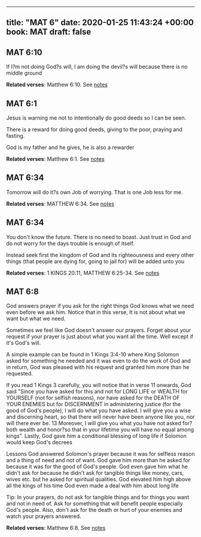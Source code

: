 
---
title: "MAT 6"
date: 2020-01-25 11:43:24 +00:00
book: MAT
draft: false
---

## MAT 6:10

If I?m not doing God?s will, I am doing the devil?s will because there is no middle ground

**Related verses**: Matthew 6:10. See [notes](https://my.bible.com/notes/3349542691830227264)


## MAT 6:1

Jesus is warning me not to intentionally do good deeds so I can be seen.

There is a reward for doing good deeds, giving to the poor, praying and fasting.

God is my father and he gives, he is also a rewarder

**Related verses**: Matthew 6:1. See [notes](https://my.bible.com/notes/3281286175684026389)


## MAT 6:34

Tomorrow will do it?s own Job of worrying. That is one Job less for me.

**Related verses**: MATTHEW 6:34. See [notes](https://my.bible.com/notes/2818987955229286726)


## MAT 6:34

You don't know the future. There is no need to boast. Just trust in God and do not worry for the days trouble is enough of itself.

Instead seek first the kingdom of God and its righteousness and every other things (that people are dying for, going to jail for) will be added unto you

**Related verses**: 1 KINGS 20:11, MATTHEW 6:25-34. See [notes](https://my.bible.com/notes/2657249098847740653)


## MAT 6:8

God answers prayer if you ask for the right things
God knows what we need even before we ask him. Notice that in this verse, It is not about what we want but what we need.

Sometimes we feel like God doesn't answer our prayers. Forget about your request if your prayer is just about what you want all the time. Well except if it's God's will.

A simple example can be found in 1 Kings 3:4-10 where King Solomon asked for something he needed and it was even to do the work of God and in return, God was pleased with his request and granted him more than he requested. 

If you read 1 Kings 3 carefully, you will notice that in verse 11 onwards, God said "Since you have asked for this and not for LONG LIFE or WEALTH for YOURSELF (not for selfish reasons), nor have asked for the DEATH OF YOUR ENEMIES but for DISCERNMENT in administering justice (for the good of God's people), I will do what you have asked. I will give you a wise and discerning heart, so that there will never have been anyone like you, nor will there ever be. 13 Moreover, I will give you what you have not asked for?both wealth and honor?so that in your lifetime you will have no equal among kings". Lastly, God gave him a conditional blessing of long life if Solomon would keep God's decrees

Lessons
God answered Solomon's prayer because it was for selfless reason and a thing of need and not of want.
God gave him more than he asked for because it was for the good of God's people.
God even gave him what he didn't ask for because he didn't ask for tangible things like money, cars, wives etc. but he asked for spiritual qualities.
God elevated him high above all the kings of his time
God even made a deal with him about long life

Tip: In your prayers, do not ask for tangible things and for things you want and not in need of. Ask for something that will benefit people especially God's people. Also, don't ask for the death or hurt of your enemies and watch your prayers answered.

**Related verses**: Matthew 6:8. See [notes](https://my.bible.com/notes/2355174423277592629)


